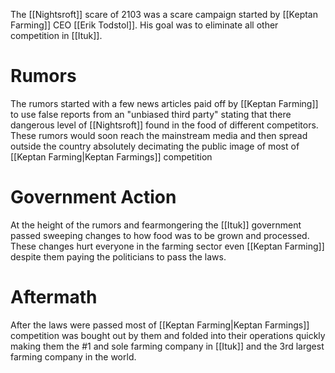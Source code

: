 The [[Nightsroft]] scare of 2103 was a scare campaign started by [[Keptan Farming]] CEO [[Erik Todstol]]. His goal was to eliminate all other competition in [[Ituk]]. 
# Rumors
The rumors started with a few news articles paid off by [[Keptan Farming]] to use false reports from an "unbiased third party" stating that there dangerous level of [[Nightsroft]] found in the food of different competitors.
These rumors would soon reach the mainstream media and then spread outside the country absolutely decimating the public image of most of [[Keptan Farming|Keptan Farmings]] competition
# Government Action
At the height of the rumors and fearmongering the [[Ituk]] government passed sweeping changes to how food was to be grown and processed. These changes hurt everyone in the farming sector even [[Keptan Farming]] despite them paying the politicians to pass the laws.
# Aftermath
After the laws were passed most of [[Keptan Farming|Keptan Farmings]] competition was bought out by them and folded into their operations quickly making them the #1 and sole farming company in [[Ituk]] and the 3rd largest farming company in the world.